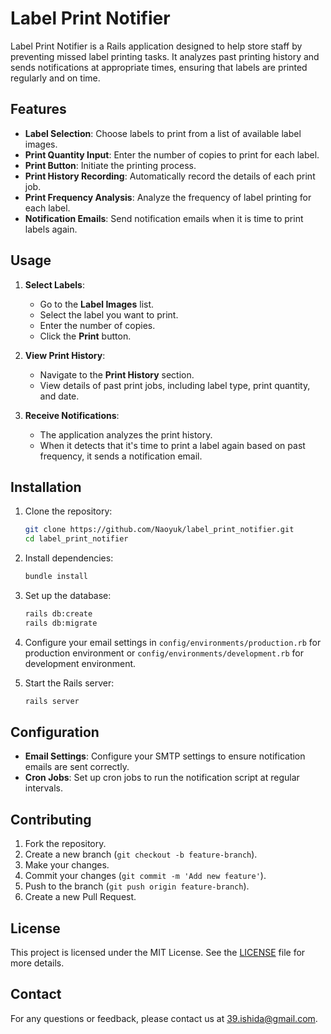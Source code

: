 # Label Print Notifier

Label Print Notifier is a Rails application designed to help store staff by preventing missed label printing tasks. It analyzes past printing history and sends notifications at appropriate times, ensuring that labels are printed regularly and on time.

## Features

- **Label Selection**: Choose labels to print from a list of available label images.
- **Print Quantity Input**: Enter the number of copies to print for each label.
- **Print Button**: Initiate the printing process.
- **Print History Recording**: Automatically record the details of each print job.
- **Print Frequency Analysis**: Analyze the frequency of label printing for each label.
- **Notification Emails**: Send notification emails when it is time to print labels again.

## Usage

1. **Select Labels**:
    - Go to the **Label Images** list.
    - Select the label you want to print.
    - Enter the number of copies.
    - Click the **Print** button.

2. **View Print History**:
    - Navigate to the **Print History** section.
    - View details of past print jobs, including label type, print quantity, and date.

3. **Receive Notifications**:
    - The application analyzes the print history.
    - When it detects that it's time to print a label again based on past frequency, it sends a notification email.

## Installation

1. Clone the repository:
    ```bash
    git clone https://github.com/Naoyuk/label_print_notifier.git
    cd label_print_notifier
    ```

2. Install dependencies:
    ```bash
    bundle install
    ```

3. Set up the database:
    ```bash
    rails db:create
    rails db:migrate
    ```

4. Configure your email settings in `config/environments/production.rb` for production environment or `config/environments/development.rb` for development environment.

5. Start the Rails server:
    ```bash
    rails server
    ```

## Configuration

- **Email Settings**: Configure your SMTP settings to ensure notification emails are sent correctly.
- **Cron Jobs**: Set up cron jobs to run the notification script at regular intervals.

## Contributing

1. Fork the repository.
2. Create a new branch (`git checkout -b feature-branch`).
3. Make your changes.
4. Commit your changes (`git commit -m 'Add new feature'`).
5. Push to the branch (`git push origin feature-branch`).
6. Create a new Pull Request.

## License

This project is licensed under the MIT License. See the [LICENSE](LICENSE) file for more details.

## Contact

For any questions or feedback, please contact us at 39.ishida@gmail.com.
